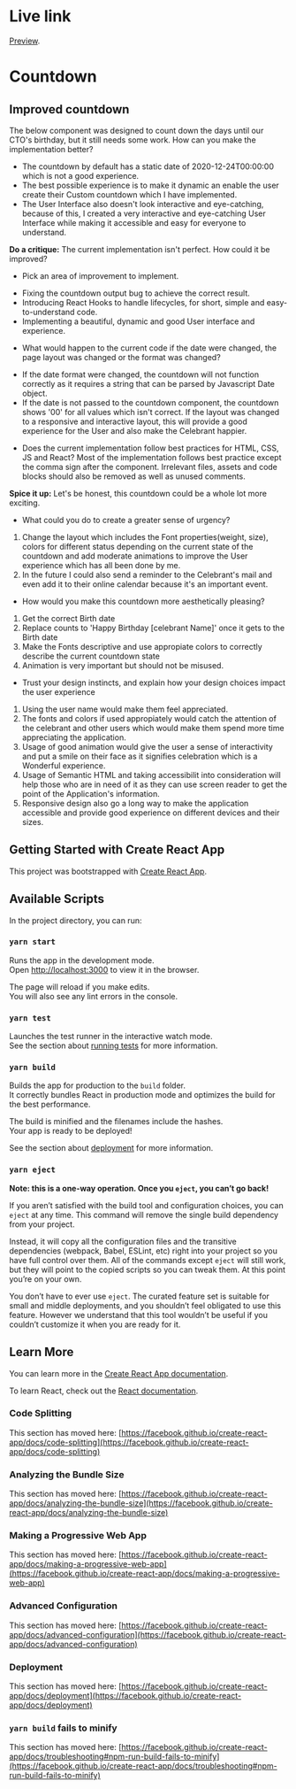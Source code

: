 
# Live link
[Preview](https://github.com/facebook/create-react-app).
# Countdown
## Improved countdown
The below component was designed to count down the days until our CTO's birthday, but it still needs some work. How can you make the implementation better?
- The countdown by default has a static date of 2020-12-24T00:00:00 which is not a good experience. 
- The best possible experience is to make it  dynamic an enable the user create their Custom countdown which I have implemented.
- The User Interface also doesn't look interactive and eye-catching, because of this, I created a very interactive and eye-catching User Interface while making it accessible  and easy for everyone to understand.

**Do a critique:** The current implementation isn't perfect. How could it be improved?

* Pick an area of improvement to implement.
- Fixing the countdown output bug to achieve the correct result.
- Introducing React Hooks to handle lifecycles, for short, simple and easy-to-understand code. 
- Implementing a beautiful, dynamic and good User interface and experience.

* What would happen to the current code if the date were changed, the page layout was changed or the format was changed? 
- If the date format were changed, the countdown will not function correctly as it requires a string that can be parsed by Javascript Date object.
-  If the date is not passed to the countdown component, the countdown shows '00' for all values which isn't correct.
If the layout was changed to a responsive and interactive layout, this will provide a good experience for the User and also make the Celebrant happier.

* Does the current implementation follow best practices for HTML, CSS, JS and React? Most of the implementation follows best practice except the comma sign after the <Countdown /> component. Irrelevant files, assets and code blocks should also be removed as well as unused comments. 


**Spice it up:** Let's be honest, this countdown could be a whole lot more exciting.
* What could you do to create a greater sense of urgency?
1. Change the layout which includes the Font properties(weight, size), colors for different status depending on the current state of the countdown and add moderate animations to improve the User experience which has all been done by me.
2.  In the future I could also send a reminder to the Celebrant's mail and even add it to their online calendar because it's an important event.


* How would you make this countdown more aesthetically pleasing? 
1. Get the correct Birth date
2. Replace counts to 'Happy Birthday [celebrant Name]' once it gets to the Birth date
3. Make the Fonts descriptive and use appropiate colors to correctly describe the current countdown state
4. Animation is very important but should not be misused.


* Trust your design instincts, and explain how your design choices impact the user experience
1. Using the user name would make them feel appreciated.
2. The fonts and colors if used appropiately would catch the attention of the celebrant and other users which would make them spend more time appreciating the application.
3. Usage of good animation would give the user a sense of interactivity and put a smile on their face as it signifies celebration which is a Wonderful experience.
4. Usage of Semantic HTML and taking accessibilit into consideration will help those who are in need of it as they can use screen reader to get the point of the Application's information.
5. Responsive design also go a long way to make the application accessible and provide good experience on different devices and their sizes.

## Getting Started with Create React App

This project was bootstrapped with [Create React App](https://github.com/facebook/create-react-app).

## Available Scripts

In the project directory, you can run:

### `yarn start`

Runs the app in the development mode.\
Open [http://localhost:3000](http://localhost:3000) to view it in the browser.

The page will reload if you make edits.\
You will also see any lint errors in the console.

### `yarn test`

Launches the test runner in the interactive watch mode.\
See the section about [running tests](https://facebook.github.io/create-react-app/docs/running-tests) for more information.

### `yarn build`

Builds the app for production to the `build` folder.\
It correctly bundles React in production mode and optimizes the build for the best performance.

The build is minified and the filenames include the hashes.\
Your app is ready to be deployed!

See the section about [deployment](https://facebook.github.io/create-react-app/docs/deployment) for more information.

### `yarn eject`

**Note: this is a one-way operation. Once you `eject`, you can’t go back!**

If you aren’t satisfied with the build tool and configuration choices, you can `eject` at any time. This command will remove the single build dependency from your project.

Instead, it will copy all the configuration files and the transitive dependencies (webpack, Babel, ESLint, etc) right into your project so you have full control over them. All of the commands except `eject` will still work, but they will point to the copied scripts so you can tweak them. At this point you’re on your own.

You don’t have to ever use `eject`. The curated feature set is suitable for small and middle deployments, and you shouldn’t feel obligated to use this feature. However we understand that this tool wouldn’t be useful if you couldn’t customize it when you are ready for it.

## Learn More

You can learn more in the [Create React App documentation](https://facebook.github.io/create-react-app/docs/getting-started).

To learn React, check out the [React documentation](https://reactjs.org/).

### Code Splitting

This section has moved here: [https://facebook.github.io/create-react-app/docs/code-splitting](https://facebook.github.io/create-react-app/docs/code-splitting)

### Analyzing the Bundle Size

This section has moved here: [https://facebook.github.io/create-react-app/docs/analyzing-the-bundle-size](https://facebook.github.io/create-react-app/docs/analyzing-the-bundle-size)

### Making a Progressive Web App

This section has moved here: [https://facebook.github.io/create-react-app/docs/making-a-progressive-web-app](https://facebook.github.io/create-react-app/docs/making-a-progressive-web-app)

### Advanced Configuration

This section has moved here: [https://facebook.github.io/create-react-app/docs/advanced-configuration](https://facebook.github.io/create-react-app/docs/advanced-configuration)

### Deployment

This section has moved here: [https://facebook.github.io/create-react-app/docs/deployment](https://facebook.github.io/create-react-app/docs/deployment)

### `yarn build` fails to minify

This section has moved here: [https://facebook.github.io/create-react-app/docs/troubleshooting#npm-run-build-fails-to-minify](https://facebook.github.io/create-react-app/docs/troubleshooting#npm-run-build-fails-to-minify)

